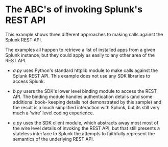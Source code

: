 # The ABC's of invoking Splunk's REST API

This example shows three different approaches to making calls against the
Splunk REST API.

The examples all happen to retrieve a list of installed apps from a given 
Splunk instance, but they could apply as easily to any other area of the REST
API.

* *a.py* uses Python's standard httplib module to make calls against the Splunk
  REST API. This example does not use any SDK libraries to access Splunk. 

* *b.py* users the SDK's lower level binding module to access the REST API. 
  The binding module handles authentication details (and some additional book-
  keeping details not demonstrated by this sample) and the result is a much
  simplified interaction with Splunk, but its still very much a 'wire' level
  coding experience.

* *c.py* uses the SDK client module, which abstracts away most most of the wire
  level details of invoking the REST API, but that still presents a stateless
  interface to Splunk the attempts to faithfully represent the semantics of the
  underlying REST API.

